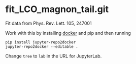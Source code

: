 # fit_LCO_magnon_tail.git
Fit data from Phys. Rev. Lett. 105, 247001

Work with this by installing [docker](https://www.docker.com/) and pip and then running

~~~
pip install jupyter-repo2docker
jupyter-repo2docker --editable .
~~~

Change `tree` to `lab` in the URL for JupyterLab.

